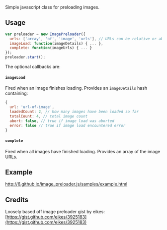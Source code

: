 Simple javascript class for preloading images.

## Usage

```javascript
var preloader = new ImagePreloader({
  urls: ['array', 'of', 'image', 'urls'], // URLs can be relative or absolute
  imageLoad: function(imageDetails) { ... },
  complete: function(imageUrls) { ... }
});
preloader.start();
```

The optional callbacks are:

#### `imageLoad`

Fired when an image finishes loading. Provides an `imageDetails` hash containing:

```javascript
{
  url: 'url-of-image',
  loadedCount: 2, // how many images have been loaded so far
  totalCount: 4, // total image count
  abort: false, // true if image load was aborted
  error: false // true if image load encountered error
}
```

#### `complete`

Fired when all images have finished loading. Provides an array of the image URLs.

## Example

http://6.github.io/image_preloader.js/samples/example.html

## Credits

Loosely based off image preloader gist by eikes: [https://gist.github.com/eikes/3925183](https://gist.github.com/eikes/3925183)
